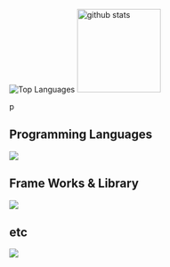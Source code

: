 <p align="left"> 
  <img src="https://github-readme-stats.vercel.app/api/top-langs?username=Takuro-U&theme=aura&show_icons=true&locale=en&layout=compact" alt="Top Languages" />
  <img alt="github stats" height="150px" src="https://github-readme-stats.vercel.app/api?username=Takuro-U&show_icons=true&theme=aura" />
</p>p
<h2>Programming Languages</h2>

![](https://skillicons.dev/icons?i=js,typescript,php,html,css,sass)<br>
<h2>Frame Works & Library</h2>

![](https://skillicons.dev/icons?i=react,vite,nodejs,express,laravel,tailwind,materialui)<br>
<h2>etc</h2>

![](https://skillicons.dev/icons?i=git,github,mysql,firebase,vscode,figma)<br>

<!--
**Takuro-U/Takuro-U** is a ✨ _special_ ✨ repository because its `README.md` (this file) appears on your GitHub profile.

Here are some ideas to get you started:

- 🔭 I’m currently working on ...
- 🌱 I’m currently learning ...
- 👯 I’m looking to collaborate on ...
- 🤔 I’m looking for help with ...
- 💬 Ask me about ...
- 📫 How to reach me: ...
- 😄 Pronouns: ...
- ⚡ Fun fact: ...
-->


